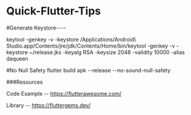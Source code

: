# Quick-Flutter-Tips

#Generate Keystore----

keytool -genkey -v -keystore /Applications/Android\ Studio.app/Contents/jre/jdk/Contents/Home/bin/keytool -genkey -v -keystore ~/release.jks -keyalg RSA -keysize 2048 -validity 10000 -alias daqueen

#No Null Safety flutter build apk --release --no-sound-null-safety


###Resources 

Code Example  -- https://flutterawesome.com/

Library -- https://fluttergems.dev/

